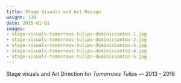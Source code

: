 ```yaml
---
title: Stage Visuals and Art Design
weight: 130
date: 2015-01-01
images:
- stage-visuals-tomorrows-tulips-dominicsantos-1.jpg
- stage-visuals-tomorrows-tulips-dominicsantos-2.jpg
- stage-visuals-tomorrows-tulips-dominicsantos-3.jpg
- stage-visuals-tomorrows-tulips-dominicsantos-4.jpg
- stage-visuals-tomorrows-tulips-dominicsantos-5.jpg
---
```

Stage visuals and Art Direction for _Tomorrows Tulips_ — 2013 - 2016